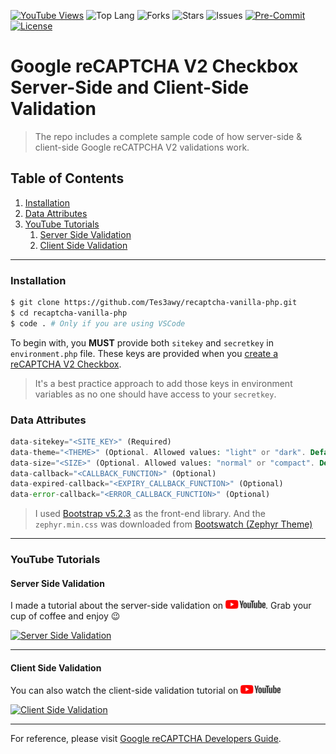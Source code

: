 [![YouTube Views](https://img.shields.io/youtube/views/oJzGpDbeSuA?label=Views&style=social)](https://youtube.com/watch?v=oJzGpDbeSuA)
![Top Lang](https://img.shields.io/github/languages/top/Tes3awy/recaptcha-vanilla-php?color=777BB4&logo=php&style=flat-square)
![Forks](https://img.shields.io/github/forks/Tes3awy/recaptcha-vanilla-php?label=Total%20Forks&style=flat-square)
![Stars](https://img.shields.io/github/stars/Tes3awy/recaptcha-vanilla-php?label=Total%20Stars&style=flat-square)
![Issues](https://img.shields.io/github/issues/Tes3awy/recaptcha-vanilla-php?style=flat-square)
[![Pre-Commit](https://img.shields.io/badge/pre--commit-enabled-brightgreen?logo=pre-commit&logoColor=white&style=flat-square)](https://github.com/pre-commit/pre-commit)
[![License](https://img.shields.io/github/license/Tes3awy/recaptcha-vanilla-php?color=purple&style=flat-square)](https://github.com/Tes3awy/recaptcha-vanilla-php/blob/master/LICENSE)

# Google reCAPTCHA V2 Checkbox Server-Side and Client-Side Validation

> The repo includes a complete sample code of how server-side &amp; client-side Google reCATPCHA V2 validations work.

## Table of Contents

1. [Installation](#installation)
2. [Data Attributes](#data-attributes)
3. [YouTube Tutorials](#youtube-tutorials)
   1. [Server Side Validation](#server-side-validation)
   2. [Client Side Validation](#client-side-validation)

---

### Installation

```bash
$ git clone https://github.com/Tes3awy/recaptcha-vanilla-php.git
$ cd recaptcha-vanilla-php
$ code . # Only if you are using VSCode
```

To begin with, you **MUST** provide both `sitekey` and `secretkey` in `environment.php` file. These keys are provided when you [create a reCAPTCHA V2 Checkbox](https://www.google.com/recaptcha/admin/create).

> It's a best practice approach to add those keys in environment variables as no one should have access to your `secretkey`.

### Data Attributes

```php
data-sitekey="<SITE_KEY>" (Required)
data-theme="<THEME>" (Optional. Allowed values: "light" or "dark". Default: `light`)
data-size="<SIZE>" (Optional. Allowed values: "normal" or "compact". Default: `normal`)
data-callback="<CALLBACK_FUNCTION>" (Optional)
data-expired-callback="<EXPIRY_CALLBACK_FUNCTION>" (Optional)
data-error-callback="<ERROR_CALLBACK_FUNCTION>" (Optional)
```

> I used [Bootstrap v5.2.3](https://getbootstrap.com/docs/5.2/getting-started/introduction/) as the front-end library. And the `zephyr.min.css` was downloaded from [Bootswatch (Zephyr Theme)](https://bootswatch.com/zephyr/)

---

### YouTube Tutorials

#### Server Side Validation

I made a tutorial about the server-side validation on ![YouTube](assets/images/YouTube.png "YouTube Logo"). Grab your cup of coffee and enjoy :wink:

[![Server Side Validation](https://img.youtube.com/vi/oJzGpDbeSuA/0.jpg)](https://youtube.com/watch?v=oJzGpDbeSuA)

---

#### Client Side Validation

You can also watch the client-side validation tutorial on ![YouTube](assets/images/YouTube.png "YouTube Logo")

[![Client Side Validation](https://img.youtube.com/vi/okaZ6OIqlzs/0.jpg)](https://youtube.com/watch?v=okaZ6OIqlzs)

---

For reference, please visit [Google reCAPTCHA Developers Guide](https://developers.google.com/recaptcha/docs/verify).
